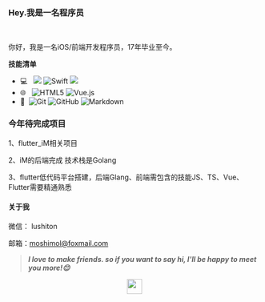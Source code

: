 
### Hey.我是一名程序员

<br/>

你好，我是一名iOS/前端开发程序员，17年毕业至今。



**技能清单**

- 💻 &#160; ![](https://img.shields.io/badge/-Objc-333333?style=flat&logo=Object-C&logoColor=333333) ![Swift](https://img.shields.io/badge/-Swift-333333?style=flat&logo=Swift&logoColor=Orange) ![](https://img.shields.io/badge/-GoLand-333333?style=flat&logo=Object-C&logoColor=333333)
- 🌐 &#160; ![HTML5](https://img.shields.io/badge/-HTML5-333333?style=flat&logo=HTML5) ![Vue.js](https://img.shields.io/badge/-VueJS-333333?style=flat&logo=Vue.js)
- 🔧 &#160;![Git](https://img.shields.io/badge/-Git-333333?style=flat&logo=git) ![GitHub](https://img.shields.io/badge/-GitHub-333333?style=flat&logo=github) ![Markdown](https://img.shields.io/badge/-Markdown-333333?style=flat&logo=markdown)


### 今年待完成项目

1、flutter_iM相关项目

2、iM的后端完成 技术栈是Golang

3、flutter低代码平台搭建，后端Glang、前端需包含的技能JS、TS、Vue、Flutter需要精通熟悉

#### 关于我

微信： lushiton

邮箱：moshimol@foxmail.com



> ***I love to make friends. so if you want to say hi, I'll be happy to meet you more!😊***

<p align="center">
  <img src="https://user-images.githubusercontent.com/5679180/79618120-0daffb80-80be-11ea-819e-d2b0fa904d07.gif" width="30px">
  <br><br>
<br>
</p>
